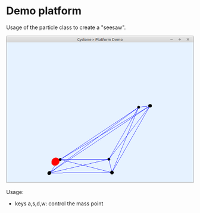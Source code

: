 # Demo platform

Usage of the particle class to create a "seesaw".

![](preview.png)

Usage:
- keys a,s,d,w: control the mass point

